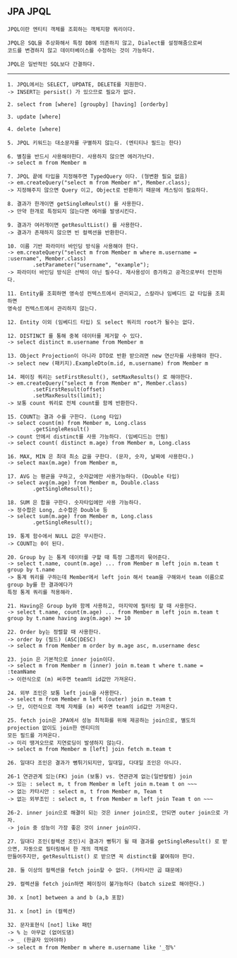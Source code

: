 ## JPA JPQL

    JPQL이란 엔티티 객체를 조회하는 객체지향 쿼리이다.
    
    JPQL은 SQL을 추상화해서 특정 DB에 의존하지 않고, Dialect를 설정해줌으로써
    코드를 변경하지 않고 데이터베이스를 수정하는 것이 가능하다.
    
    JPQL은 일반적인 SQL보다 간결하다.

---

    1. JPQL에서는 SELECT, UPDATE, DELETE를 지원한다.
    -> INSERT는 persist() 가 있으므로 필요가 없다.

    2. select from [where] [groupby] [having] [orderby]

    3. update [where]

    4. delete [where]

    5. JPQL 키워드는 대소문자를 구별하지 않는다. (엔티티나 필드는 한다)

    6. 별칭을 반드시 사용해야한다. 사용하지 않으면 에러가난다.
    -> select m from Member m

    7. JPQL 끝에 타입을 지정해주면 TypedQuery 이다. (형변환 필요 없음)
    -> em.createQuery("select m from Member m", Member.class);
    -> 지정해주지 않으면 Query 이고, Object로 반환하기 때문에 캐스팅이 필요하다.

    8. 결과가 한개이면 getSingleReulst() 를 사용한다.
    -> 만약 한개로 특정되지 않는다면 에러를 발생시킨다.

    9. 결과가 여러개이면 getResultList() 를 사용한다.
    -> 결과가 존재하지 않으면 빈 컬렉션을 반환한다.

    10. 이름 기반 파라미터 바인딩 방식을 사용해야 한다.
    -> em.createQuery("select m from Member m where m.username = :username", Member.class)
            .setParameter("username", "example");
    -> 파라미터 바인딩 방식은 선택이 아닌 필수다. 재사용성이 증가하고 공격으로부터 안전하다.

    11. Entity를 조회하면 영속성 컨텍스트에서 관리되고, 스칼라나 임베디드 값 타입을 조회하면
    영속성 컨텍스트에서 관리하지 않는다.

    12. Entity 이외 (임베디드 타입) 도 select 쿼리의 root가 될수는 없다.

    12. DISTINCT 를 통해 중복 데이터를 제거할 수 있다.
    -> select distinct m.username from Member m

    13. Object Projection이 아니라 DTO로 반환 받으려면 new 연산자를 사용해야 한다.
    -> select new (패키지).ExampleDto(m.id, m.username) from Member m

    14. 페이징 쿼리는 setFirstResult(), setMaxResults() 로 해야한다.
    -> em.createQuery("select m from Member m", Member.class)
            .setFirstResult(offset)
            .setMaxResults(limit);
    -> 보통 count 쿼리로 전체 count를 함께 반환한다.

    15. COUNT는 결과 수를 구한다. (Long 타입)
    -> select count(m) from Member m, Long.class
            .getSingleResult() 
    -> count 안에서 distinct를 사용 가능하다. (임베디드는 안됨)
    -> select count( distinct m.age) from Member m, Long.class 

    16. MAX, MIN 은 최대 최소 값을 구한다. (문자, 숫자, 날짜에 사용한다.)
    -> select max(m.age) from Member m,

    17. AVG 는 평균을 구하고, 숫자값에만 사용가능하다. (Double 타입)
    -> select avg(m.age) from Member m, Double.class
            .getSingleResult();

    18. SUM 은 합을 구한다. 숫자타입에만 사용 가능하다.
    -> 정수합은 Long, 소수합은 Double 등
    -> select sum(m.age) from Member m, Long.class
            .getSingleResult();

    19. 통계 함수에서 NULL 값은 무시한다.
    -> COUNT는 0이 된다.

    20. Group by 는 통계 데이터를 구할 때 특정 그룹끼리 묶어준다.
    -> select t.name, count(m.age) ... from Member m left join m.team t group by t.name
    -> 통계 쿼리를 구하는데 Member에서 left join 해서 team을 구해와서 team 이름으로 group by를 한 결과에다가
    특정 통계 쿼리를 적용해라.

    21. Having은 Group by와 함께 사용하고, 마지막에 필터링 할 때 사용한다.
    -> select t.name, count(m.age) ... from Member m left join m.team t group by t.name having avg(m.age) >= 10

    22. Order by는 정렬할 때 사용한다.
    -> order by (필드) (ASC|DESC)
    -> select m from Member m order by m.age asc, m.username desc

    23. join 은 기본적으로 inner join이다.
    -> select m from Member m (inner) join m.team t where t.name = :teamName
    -> 이런식으로 (m) 써주면 team의 id값만 가져온다.

    24. 외부 조인은 보통 left join을 사용한다.
    -> select m from Member m left (outer) join m.team t
    -> 단, 이런식으로 객체 자체를 (m) 써주면 team의 id값만 가져온다.

    25. fetch join은 JPA에서 성능 최적화를 위해 제공하는 join으로, 별도의 projection 없이도 join한 엔티티의
    모든 필드를 가져온다.
    -> 미리 땡겨오므로 지연로딩이 발생하지 않는다.
    -> select m from Member m [left] join fetch m.team t

    26. 일대다 조인은 결과가 뻥튀기되지만, 일대일, 다대일 조인은 아니다.

    26-1 연관관계 있는(FK) join (보통) vs. 연관관계 없는(일반칼럼) join
    -> 있는 : select m, t from Member m left join m.team t on ~~~
    -> 없는 카타시안 : select m, t from Member m, Team t
    -> 없는 외부조인 : select m, t from Member m left join Team t on ~~~

    26-2. inner join으로 해결이 되는 것은 inner join으로, 안되면 outer join으로 가자.
    -> join 중 성능이 가장 좋은 것이 inner join이다.

    27. 일대다 조인(컬렉션 조인)시 결과가 뻥튀기 될 때 결과를 getSingleResult() 로 받으면, 자동으로 필터링해서 한 개의 객체로
    만들어주지만, getResultList() 로 받으면 꼭 distinct를 붙여줘야 한다.

    28. 둘 이상의 컬렉션을 fetch join할 수 없다. (카타시안 곱 떄문에)

    29. 컬렉션을 fetch join하면 페이징이 불가능하다 (batch size로 해야한다.)

    30. x [not] between a and b (a,b 포함)

    31. x [not] in (컬렉션)

    32. 문자표현식 [not] like 패턴
    -> % 는 아무값 (없어도댐)
    -> _ (한글자 있어야하)
    -> select m from Member m where m.username like '_정%'

    